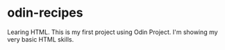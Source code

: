 # odin-recipes
Learing HTML. This is my first project using Odin Project. I'm showing 
my very basic HTML skills. 
